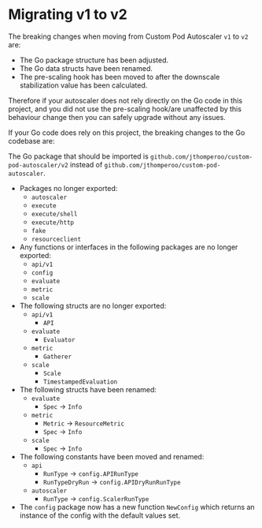 # Migrating v1 to v2

The breaking changes when moving from Custom Pod Autoscaler `v1` to `v2` are:

- The Go package structure has been adjusted.
- The Go data structs have been renamed.
- The pre-scaling hook has been moved to after the downscale stabilization value has been calculated.

Therefore if your autoscaler does not rely directly on the Go code in this project, and you did not use the pre-scaling
hook/are unaffected by this behaviour change then you can safely upgrade without any issues.

If your Go code does rely on this project, the breaking changes to the Go codebase are:

The Go package that should be imported is `github.com/jthomperoo/custom-pod-autoscaler/v2` instead of
`github.com/jthomperoo/custom-pod-autoscaler`.

- Packages no longer exported:
  - `autoscaler`
  - `execute`
  - `execute/shell`
  - `execute/http`
  - `fake`
  - `resourceclient`
- Any functions or interfaces in the following packages are no longer exported:
  - `api/v1`
  - `config`
  - `evaluate`
  - `metric`
  - `scale`
- The following structs are no longer exported:
  - `api/v1`
    - `API`
  - `evaluate`
    - `Evaluator`
  - `metric`
    - `Gatherer`
  - `scale`
    - `Scale`
    - `TimestampedEvaluation`
- The following structs have been renamed:
  - `evaluate`
    - `Spec` -> `Info`
  - `metric`
    - `Metric` -> `ResourceMetric`
    - `Spec` -> `Info`
  - `scale`
    - `Spec` -> `Info`
- The following constants have been moved and renamed:
  - `api`
    - `RunType` -> `config.APIRunType`
    - `RunTypeDryRun` -> `config.APIDryRunRunType`
  - `autoscaler`
     - `RunType` -> `config.ScalerRunType`
- The `config` package now has a new function `NewConfig` which returns an instance of the config with the default
values set.
